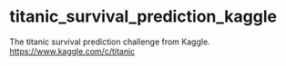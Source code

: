 # titanic_survival_prediction_kaggle
The titanic survival prediction challenge from Kaggle. https://www.kaggle.com/c/titanic

